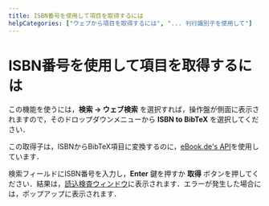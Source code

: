 ```yaml
---
title: ISBN番号を使用して項目を取得するには
helpCategories: ["ウェブから項目を取得するには", "... 刊行識別子を使用して"]
---
```


# ISBN番号を使用して項目を取得するには

この機能を使うには，**検索 → ウェブ検索** を選択すれば，操作盤が側面に表示されますので，そのドロップダウンメニューから **ISBN to BibTeX** を選択してください．

この取得子は，ISBNからBibTeX項目に変換するのに，[eBook.de's API](ttp://www.ebook.de/)を使用しています．

検索フィールドにISBN番号を入力し，**Enter** 鍵を押すか **取得** ボタンを押してください．結果は，[読込検査ウィンドウ](ImportInspectionDialog)に表示されます．エラーが発生した場合には，ポップアップに表示されます．
